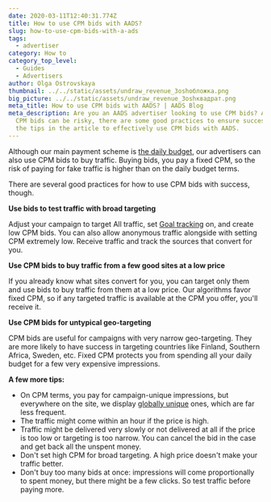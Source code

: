 ```yaml
---
date: 2020-03-11T12:40:31.774Z
title: How to use CPM bids with AADS?
slug: how-to-use-cpm-bids-with-a-ads
tags:
  - advertiser
category: How to
category_top_level:
  - Guides
  - Advertisers
author: Olga Ostrovskaya
thumbnail: ../../static/assets/undraw_revenue_3oshобложка.png
big_picture: ../../static/assets/undraw_revenue_3oshквадрат.png
meta_title: How to use CPM bids with AADS? | AADS Blog
meta_description: Are you an AADS advertiser looking to use CPM bids? Although
  CPM bids can be risky, there are some good practices to ensure success. Follow
  the tips in the article to effectively use CPM bids with AADS.
---
```

Although our main payment scheme is [the daily budget](https://aads.com/blog/2019-08-11-how-does-daily-budget-work/), our advertisers can also use CPM bids to buy traffic. Buying bids, you pay a fixed CPM, so the risk of paying for fake traffic is higher than on the daily budget terms.



There are several good practices for how to use CPM bids with success, though.



**Use bids to test traffic with broad targeting**

 Adjust your campaign to target All traffic, set [Goal tracking](https://aads.com/blog/2019-10-16-why-do-i-need-goal-tracking-how-to-switch-it-on/) on, and create low CPM bids. You can also allow anonymous traffic alongside with setting CPM extremely low. Receive traffic and track the sources that convert for you.



**Use CPM bids to buy traffic from a few good sites at a low price**

 If you already know what sites convert for you, you can target only them and use bids to buy traffic from them at a low price. Our algorithms favor fixed CPM, so if any targeted traffic is available at the CPM you offer, you'll receive it.



**Use CPM bids for untypical geo-targeting**

 CPM bids are useful for campaigns with very narrow geo-targeting. They are more likely to have success in targeting countries like Finland, Southern Africa, Sweden, etc. Fixed CPM protects you from spending all your daily budget for a few very expensive impressions. 



**A few more tips:**

* On CPM terms, you pay for campaign-unique impressions, but everywhere on the site, we display [globally unique](https://aads.com/blog/2018-10-04-counting-unique-impressions/) ones, which are far less frequent.
* The traffic might come within an hour if the price is high.
* Traffic might be delivered very slowly or not delivered at all if the price is too low or targeting is too narrow. You can cancel the bid in the case and get back all the unspent money.
* Don't set high CPM for broad targeting. A high price doesn't make your traffic better.
* Don't buy too many bids at once: impressions will come proportionally to spent money, but there might be a few clicks. So test traffic before paying more.
